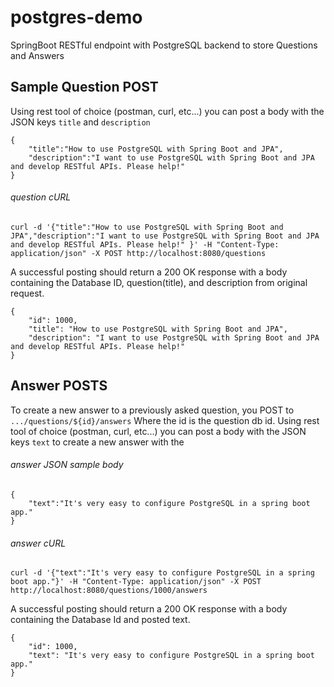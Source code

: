 # postgres-demo
SpringBoot RESTful endpoint with PostgreSQL backend to store Questions and Answers

## Sample Question POST
Using rest tool of choice (postman, curl, etc...) you can post a body with the JSON keys `title` and `description` 
```
{
	"title":"How to use PostgreSQL with Spring Boot and JPA",
	"description":"I want to use PostgreSQL with Spring Boot and JPA and develop RESTful APIs. Please help!"
}
```
###### question cURL
```
curl -d '{"title":"How to use PostgreSQL with Spring Boot and JPA","description":"I want to use PostgreSQL with Spring Boot and JPA and develop RESTful APIs. Please help!" }' -H "Content-Type: application/json" -X POST http://localhost:8080/questions
```

A successful posting should return a 200 OK response with a body containing the Database ID, question(title), and description from original request. 
```
{
    "id": 1000,
    "title": "How to use PostgreSQL with Spring Boot and JPA",
    "description": "I want to use PostgreSQL with Spring Boot and JPA and develop RESTful APIs. Please help!"
}
```


## Answer POSTS 
To create a new answer to a previously asked question, you POST to `.../questions/${id}/answers` Where the id is the question db id.
Using rest tool of choice (postman, curl, etc...) you can post a body with the JSON keys `text` to create a new answer with the 

###### answer JSON sample body
```
{
	"text":"It's very easy to configure PostgreSQL in a spring boot app."
}
```
###### answer cURL
```
curl -d '{"text":"It's very easy to configure PostgreSQL in a spring boot app."}' -H "Content-Type: application/json" -X POST http://localhost:8080/questions/1000/answers
```

A successful posting should return a 200 OK response with a body containing the Database Id and posted text.
```
{
    "id": 1000,
    "text": "It's very easy to configure PostgreSQL in a spring boot app."
}
```